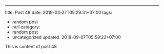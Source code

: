 ---
title: Post 48
date: 2019-03-27T05:29:31+07:00
tags:
  - random post
  - null
category:
  - random post
  - uncategorized
updated: 2018-09-07T05:58:22+07:00

This is content of post 48